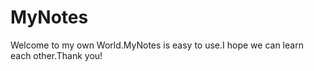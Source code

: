 # MyNotes
   Welcome to my own World.MyNotes is easy to use.I hope we can learn each other.Thank you!
